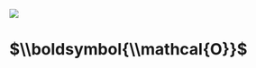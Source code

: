 ![](https://www.nta.go.jp/tmp/88c4f527-1722-4947-b1ab-9afecc573071/images/3860a0f6ffb598f845e26189e86a3348397b424a18858d53e9d0d4ebb51eb55c.jpg)

# $\\boldsymbol{\\mathcal{O}}$
